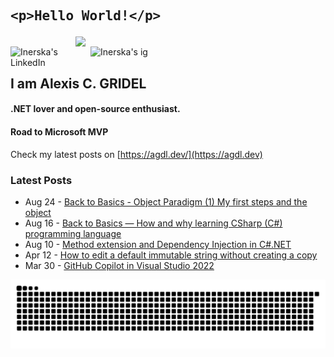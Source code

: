 
## <pre>&lt;p&gt;Hello World!&lt;/p&gt;</pre>

[<img align="right" width="400" src="https://github-readme-stats.vercel.app/api?username=Inerska&show_icons=true"/>](https://github.com/Inerska/)
<a href="https://www.linkedin.com/in/alexis-gridel/">
  <img align="left" alt="Inerska's LinkedIn" width="128px" src="https://img.shields.io/badge/-LinkedIn-0e76a8?style=flat-square&logo=Linkedin&logoColor=white" />
</a>
<a href="https://www.instagram.com/alexiis.gdl/">
  <img align="left" alt="Inerska's ig" width="128px" src="https://img.shields.io/badge/-Instagram-e4405f?style=flat-square&logo=Instagram&logoColor=white" />
</a>
<br />


## I am Alexis C. GRIDEL
#### .NET lover and open-source enthusiast.
#### Road to Microsoft MVP

Check my latest posts on [https://agdl.dev/](https://agdl.dev)

### Latest Posts
<!-- feed start -->
- Aug 24 - [Back to Basics - Object Paradigm (1) My first steps and the object](/posts/orientedobjectprogrammingincsharp)
- Aug 16 - [Back to Basics — How and why learning CSharp (C#) programming language](/posts/howandwhylearningcsharp)
- Aug 10 - [Method extension and Dependency Injection in C#.NET](/posts/methodextensionanddependencyinjection)
- Apr 12 - [How to edit a default immutable string without creating a copy](/posts/immutablestringcsharp)
- Mar 30 - [GitHub Copilot in Visual Studio 2022](/posts/copilotonvs)
<!-- feed end -->

![onon-alexandre-est-la](https://github.com/Inerska/Inerska/blob/output/github-contribution-grid-snake.svg)
